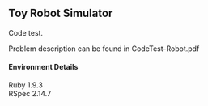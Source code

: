 ## Toy Robot Simulator

Code test.

Problem description can be found in CodeTest-Robot.pdf

#### Environment Details

Ruby 1.9.3  
RSpec 2.14.7  

